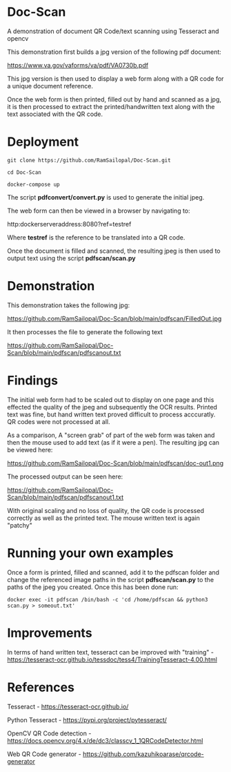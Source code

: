 # Doc-Scan

A demonstration of document QR Code/text scanning using Tesseract and opencv

This demonstration first builds a jpg version of the following pdf document:

https://www.va.gov/vaforms/va/pdf/VA0730b.pdf

This jpg version is then used to display a web form along with a QR code for a unique document reference.

Once the web form is then printed, filled out by hand and scanned as a jpg, it is then processed to extract the printed/handwritten text along with the text associated with the QR code.

# Deployment

    git clone https://github.com/RamSailopal/Doc-Scan.git
    
    cd Doc-Scan
    
    docker-compose up
    

The script **pdfconvert/convert.py** is used to generate the initial jpeg.

The web form can then be viewed in a browser by navigating to:

http:dockerserveraddress:8080?ref=testref

Where **testref** is the reference to be translated into a QR code.

Once the document is filled and scanned, the resulting jpeg is then used to output text using the script **pdfscan/scan.py**

# Demonstration

This demonstration takes the following jpg:

https://github.com/RamSailopal/Doc-Scan/blob/main/pdfscan/FilledOut.jpg

It then processes the file to generate the following text

https://github.com/RamSailopal/Doc-Scan/blob/main/pdfscan/pdfscanout.txt

# Findings

The initial web form had to be scaled out to display on one page and this effected the quality of the jpeg and subsequently the OCR results. Printed text was fine, but hand written text proved difficult to process acccuratly. QR codes were not processed at all.

As a comparison, A "screen grab" of part of the web form was taken and then the mouse used to add text (as if it were a pen). The resulting jpg can be viewed here:

https://github.com/RamSailopal/Doc-Scan/blob/main/pdfscan/doc-out1.png

The processed output can be seen here:

https://github.com/RamSailopal/Doc-Scan/blob/main/pdfscan/pdfscanout1.txt

With original scaling and no loss of quality, the QR code is processed correctly as well as the printed text. The mouse written text is again "patchy"

# Running your own examples

Once a form is printed, filled and scanned, add it to the pdfscan folder and change the referenced image paths in the script **pdfscan/scan.py** to the paths of the jpeg you created. Once this has been done run:

    docker exec -it pdfscan /bin/bash -c 'cd /home/pdfscan && python3 scan.py > someout.txt'

# Improvements

In terms of hand written text, tesseract can be improved with "training" - https://tesseract-ocr.github.io/tessdoc/tess4/TrainingTesseract-4.00.html

# References

Tesseract - https://tesseract-ocr.github.io/

Python Tesseract - https://pypi.org/project/pytesseract/

OpenCV QR Code detection - https://docs.opencv.org/4.x/de/dc3/classcv_1_1QRCodeDetector.html

Web QR Code generator - https://github.com/kazuhikoarase/qrcode-generator


